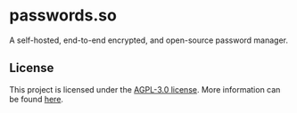 # passwords.so

A self-hosted, end-to-end encrypted, and open-source password manager.

## License

This project is licensed under the
[AGPL-3.0 license](https://www.gnu.org/licenses/why-affero-gpl.html). More information can be found
[here](./LICENSE).
